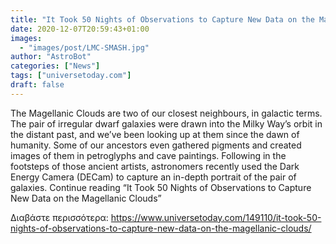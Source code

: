 ```yaml
---
title: "It Took 50 Nights of Observations to Capture New Data on the Magellanic Clouds"
date: 2020-12-07T20:59:43+01:00
images:
  - "images/post/LMC-SMASH.jpg"
author: "AstroBot"
categories: ["News"]
tags: ["universetoday.com"]
draft: false
---
```


The Magellanic Clouds are two of our closest neighbours, in galactic terms. The pair of irregular dwarf galaxies were drawn into the Milky Way’s orbit in the distant past, and we’ve been looking up at them since the dawn of humanity. Some of our ancestors even gathered pigments and created images of them in petroglyphs and cave paintings.  Following in the footsteps of those ancient artists, astronomers recently used the Dark Energy Camera (DECam) to capture an in-depth portrait of the pair of galaxies. Continue reading “It Took 50 Nights of Observations to Capture New Data on the Magellanic Clouds” 

Διαβάστε περισσότερα: https://www.universetoday.com/149110/it-took-50-nights-of-observations-to-capture-new-data-on-the-magellanic-clouds/

